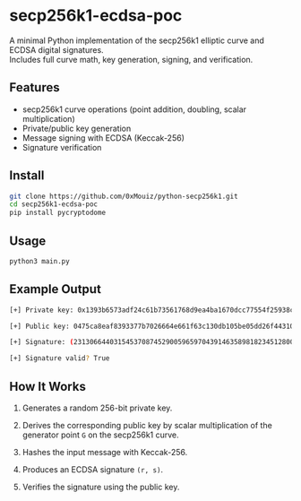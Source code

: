 # secp256k1-ecdsa-poc

A minimal Python implementation of the secp256k1 elliptic curve and ECDSA digital signatures.  
Includes full curve math, key generation, signing, and verification.

## Features
- secp256k1 curve operations (point addition, doubling, scalar multiplication)
- Private/public key generation
- Message signing with ECDSA (Keccak-256)
- Signature verification

## Install
```bash
git clone https://github.com/0xMouiz/python-secp256k1.git
cd secp256k1-ecdsa-poc
pip install pycryptodome
```

## Usage
```bash
python3 main.py
```

## Example Output
```bash
[+] Private key: 0x1393b6573adf24c61b73561768d9ea4ba1670dcc77554f25938cbca621ed7645

[+] Public key: 0475ca8eaf8393377b7026664e661f63c130db105be05dd26f4431095feeed37ea48f35d4c941730943c37f5df7402e3afbbfd6e0739c67474218f8abdcd4a4dbe

[+] Signature: (23130664403154537087452900596597043914635898182345128000144997681634561679895, 80900801433921084062591453631520598013543041876276918936230036858357811199263)

[+] Signature valid? True
```

## How It Works
1. Generates a random 256-bit private key.

2. Derives the corresponding public key by scalar multiplication of the generator point `G` on the secp256k1 curve.

3. Hashes the input message with Keccak-256.

4. Produces an ECDSA signature `(r, s)`.

5. Verifies the signature using the public key.